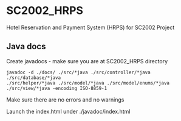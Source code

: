 # SC2002_HRPS

Hotel Reservation and Payment System (HRPS) for SC2002 Project

## Java docs

Create javadocs - make sure you are at SC2002_HRPS directory

```terminal
javadoc -d ./docs/ ./src/*java ./src/controller/*java ./src/database/*java
./src/helper/*java ./src/model/*java ./src/model/enums/*java ./src/view/*java -encoding ISO-8859-1
```

Make sure there are no errors and no warnings

Launch the index.html under ./javadoc/index.html
